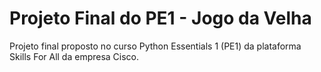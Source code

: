 # Projeto Final do PE1 - Jogo da Velha
 Projeto final proposto no curso Python Essentials 1 (PE1) da plataforma Skills For All da empresa Cisco.
